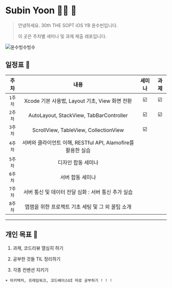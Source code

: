 # Subin Yoon 👶🏻 💭

> 안녕하세요. 30th THE SOPT iOS YB 윤수빈입니다.
> 
> 이 곳은 주차별 세미나 및 과제 제출 레포입니다.

![윤수빙수빙수](https://user-images.githubusercontent.com/61109660/160549752-946af059-e096-4608-a3a1-f2958b165da8.png)

## 일정표 📢

| 주차 | 내용 | 세미나 | 과제 |
|:----:|:-----:|:----:|:----:|
| `1주차` | Xcode 기본 사용법, Layout 기초, View 화면 전환 | ☑️ | ☑️ |
| `2주차` | AutoLayout, StackView, TabBarController | ☑️ | ☑️ |
| `3주차` | ScrollView, TableView, CollectionView | ☑️ |  |
| `4주차` | 서버와 클라이언트 이해, RESTful API, Alamofire를 활용한 실습 |  |  |
| `5주차` | 디자인 합동 세미나 |  |  |
| `6주차` | 서버 합동 세미나 |  |  |
| `7주차` | 서버 통신 및 데이터 전달 심화 : 서버 통신 추가 실습 |  |  |
| `8주차` | 앱잼을 위한 프로젝트 기초 세팅 및 그 외 꿀팁 소개 |  |  |

---

## 개인 목표 📢

1. 과제, 코드리뷰 열심히 하기

2. 공부한 것들 TIL 정리하기

3. 각종 컨벤션 지키기

`+ 아키텍처, 프레임워크, 코드베이스UI 따로 공부하기 ! ! !`

